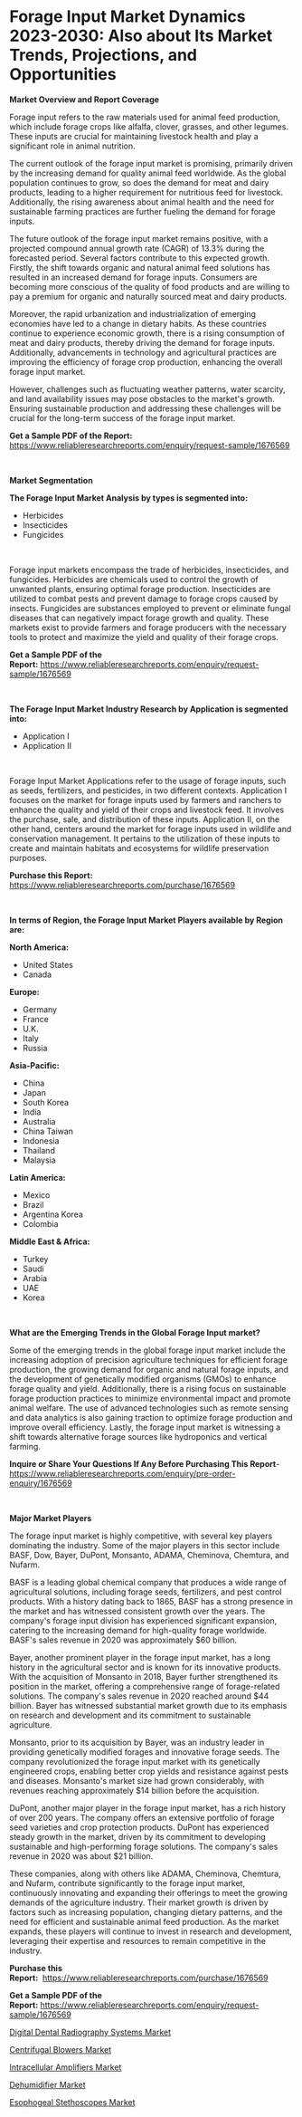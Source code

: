 <p><h1>Forage Input Market Dynamics 2023-2030: Also about Its Market Trends, Projections, and Opportunities</h1></p><p><strong>Market Overview and Report Coverage</strong></p>
<p><p>Forage input refers to the raw materials used for animal feed production, which include forage crops like alfalfa, clover, grasses, and other legumes. These inputs are crucial for maintaining livestock health and play a significant role in animal nutrition.</p><p>The current outlook of the forage input market is promising, primarily driven by the increasing demand for quality animal feed worldwide. As the global population continues to grow, so does the demand for meat and dairy products, leading to a higher requirement for nutritious feed for livestock. Additionally, the rising awareness about animal health and the need for sustainable farming practices are further fueling the demand for forage inputs.</p><p>The future outlook of the forage input market remains positive, with a projected compound annual growth rate (CAGR) of 13.3% during the forecasted period. Several factors contribute to this expected growth. Firstly, the shift towards organic and natural animal feed solutions has resulted in an increased demand for forage inputs. Consumers are becoming more conscious of the quality of food products and are willing to pay a premium for organic and naturally sourced meat and dairy products.</p><p>Moreover, the rapid urbanization and industrialization of emerging economies have led to a change in dietary habits. As these countries continue to experience economic growth, there is a rising consumption of meat and dairy products, thereby driving the demand for forage inputs. Additionally, advancements in technology and agricultural practices are improving the efficiency of forage crop production, enhancing the overall forage input market.</p><p>However, challenges such as fluctuating weather patterns, water scarcity, and land availability issues may pose obstacles to the market's growth. Ensuring sustainable production and addressing these challenges will be crucial for the long-term success of the forage input market.</p></p>
<p><strong>Get a Sample PDF of the Report:</strong> <a href="https://www.reliableresearchreports.com/enquiry/request-sample/1676569">https://www.reliableresearchreports.com/enquiry/request-sample/1676569</a></p>
<p>&nbsp;</p>
<p><strong>Market Segmentation</strong></p>
<p><strong>The Forage Input Market Analysis by types is segmented into:</strong></p>
<p><ul><li>Herbicides</li><li>Insecticides</li><li>Fungicides</li></ul></p>
<p>&nbsp;</p>
<p><p>Forage input markets encompass the trade of herbicides, insecticides, and fungicides. Herbicides are chemicals used to control the growth of unwanted plants, ensuring optimal forage production. Insecticides are utilized to combat pests and prevent damage to forage crops caused by insects. Fungicides are substances employed to prevent or eliminate fungal diseases that can negatively impact forage growth and quality. These markets exist to provide farmers and forage producers with the necessary tools to protect and maximize the yield and quality of their forage crops.</p></p>
<p><strong>Get a Sample PDF of the Report:</strong>&nbsp;<a href="https://www.reliableresearchreports.com/enquiry/request-sample/1676569">https://www.reliableresearchreports.com/enquiry/request-sample/1676569</a></p>
<p>&nbsp;</p>
<p><strong>The Forage Input Market Industry Research by Application is segmented into:</strong></p>
<p><ul><li>Application I</li><li>Application II</li></ul></p>
<p>&nbsp;</p>
<p><p>Forage Input Market Applications refer to the usage of forage inputs, such as seeds, fertilizers, and pesticides, in two different contexts. Application I focuses on the market for forage inputs used by farmers and ranchers to enhance the quality and yield of their crops and livestock feed. It involves the purchase, sale, and distribution of these inputs. Application II, on the other hand, centers around the market for forage inputs used in wildlife and conservation management. It pertains to the utilization of these inputs to create and maintain habitats and ecosystems for wildlife preservation purposes.</p></p>
<p><strong>Purchase this Report:</strong>&nbsp; <a href="https://www.reliableresearchreports.com/purchase/1676569">https://www.reliableresearchreports.com/purchase/1676569</a></p>
<p>&nbsp;</p>
<p><strong>In terms of Region, the Forage Input Market Players available by Region are:</strong></p>
<p>
    <p> <strong> North America: </strong>
        <ul>
            <li>United States</li>
            <li>Canada</li>
        </ul>
        </p> 
    <p> <strong> Europe: </strong>
        <ul>
            <li>Germany</li>
            <li>France</li>
            <li>U.K.</li>
            <li>Italy</li>
            <li>Russia</li>
        </ul>
        </p> 
    <p> <strong> Asia-Pacific: </strong>
        <ul>
            <li>China</li>
            <li>Japan</li>
            <li>South Korea</li>
            <li>India</li>
            <li>Australia</li>
            <li>China Taiwan</li>
            <li>Indonesia</li>
            <li>Thailand</li>
            <li>Malaysia</li>
        </ul>
        </p> 
    <p> <strong> Latin America: </strong>
        <ul>
            <li>Mexico</li>
            <li>Brazil</li>
            <li>Argentina Korea</li>
            <li>Colombia</li>
        </ul>
        </p> 
    <p> <strong> Middle East & Africa: </strong>
        <ul>
            <li>Turkey</li>
            <li>Saudi</li>
            <li>Arabia</li>
            <li>UAE</li>
            <li>Korea</li>
        </ul>
    </p>
    </p>
<p>&nbsp;</p>
<p><strong>What are the Emerging Trends in the Global Forage Input market?</strong></p>
<p><p>Some of the emerging trends in the global forage input market include the increasing adoption of precision agriculture techniques for efficient forage production, the growing demand for organic and natural forage inputs, and the development of genetically modified organisms (GMOs) to enhance forage quality and yield. Additionally, there is a rising focus on sustainable forage production practices to minimize environmental impact and promote animal welfare. The use of advanced technologies such as remote sensing and data analytics is also gaining traction to optimize forage production and improve overall efficiency. Lastly, the forage input market is witnessing a shift towards alternative forage sources like hydroponics and vertical farming.</p></p>
<p><strong>Inquire or Share Your Questions If Any Before Purchasing This Report</strong>- <a href="https://www.reliableresearchreports.com/enquiry/pre-order-enquiry/1676569">https://www.reliableresearchreports.com/enquiry/pre-order-enquiry/1676569</a></p>
<p>&nbsp;</p>
<p><strong>Major Market Players</strong></p>
<p><p>The forage input market is highly competitive, with several key players dominating the industry. Some of the major players in this sector include BASF, Dow, Bayer, DuPont, Monsanto, ADAMA, Cheminova, Chemtura, and Nufarm.</p><p>BASF is a leading global chemical company that produces a wide range of agricultural solutions, including forage seeds, fertilizers, and pest control products. With a history dating back to 1865, BASF has a strong presence in the market and has witnessed consistent growth over the years. The company's forage input division has experienced significant expansion, catering to the increasing demand for high-quality forage worldwide. BASF's sales revenue in 2020 was approximately $60 billion.</p><p>Bayer, another prominent player in the forage input market, has a long history in the agricultural sector and is known for its innovative products. With the acquisition of Monsanto in 2018, Bayer further strengthened its position in the market, offering a comprehensive range of forage-related solutions. The company's sales revenue in 2020 reached around $44 billion. Bayer has witnessed substantial market growth due to its emphasis on research and development and its commitment to sustainable agriculture.</p><p>Monsanto, prior to its acquisition by Bayer, was an industry leader in providing genetically modified forages and innovative forage seeds. The company revolutionized the forage input market with its genetically engineered crops, enabling better crop yields and resistance against pests and diseases. Monsanto's market size had grown considerably, with revenues reaching approximately $14 billion before the acquisition.</p><p>DuPont, another major player in the forage input market, has a rich history of over 200 years. The company offers an extensive portfolio of forage seed varieties and crop protection products. DuPont has experienced steady growth in the market, driven by its commitment to developing sustainable and high-performing forage solutions. The company's sales revenue in 2020 was about $21 billion.</p><p>These companies, along with others like ADAMA, Cheminova, Chemtura, and Nufarm, contribute significantly to the forage input market, continuously innovating and expanding their offerings to meet the growing demands of the agriculture industry. Their market growth is driven by factors such as increasing population, changing dietary patterns, and the need for efficient and sustainable animal feed production. As the market expands, these players will continue to invest in research and development, leveraging their expertise and resources to remain competitive in the industry.</p></p>
<p><strong>Purchase this Report:</strong>&nbsp;&nbsp;<a href="https://www.reliableresearchreports.com/purchase/1676569">https://www.reliableresearchreports.com/purchase/1676569</a></p>
<p></p>
<p><strong>Get a Sample PDF of the Report:</strong>&nbsp;<a href="https://www.reliableresearchreports.com/enquiry/request-sample/1676569">https://www.reliableresearchreports.com/enquiry/request-sample/1676569</a></p>
<p><p><a href="https://www.linkedin.com/pulse/digital-dental-radiography-systems-market-research-report/">Digital Dental Radiography Systems Market</a></p><p><a href="https://medium.com/@index.mill.peace/centrifugal-blowers-market-size-growth-forecast-2023-2030-71f24c4e955d">Centrifugal Blowers Market</a></p><p><a href="https://www.linkedin.com/pulse/decoding-intracellular-amplifiers-market-deep-dive-latest/">Intracellular Amplifiers Market</a></p><p><a href="https://medium.com/@fire.belt.bug/dehumidifier-market-size-growth-forecast-2023-2030-ab341be9bd97">Dehumidifier Market</a></p><p><a href="https://www.linkedin.com/pulse/esophogeal-stethoscopes-market-challenges-opportunities-growth/">Esophogeal Stethoscopes Market</a></p></p>